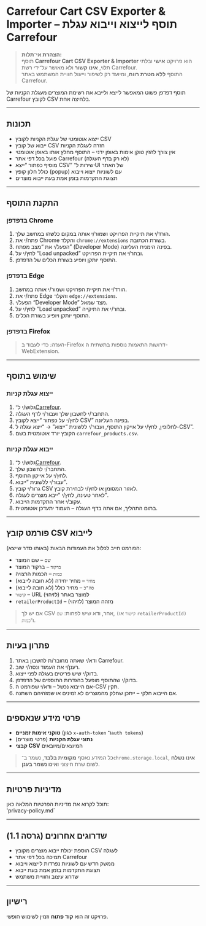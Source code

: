 # Carrefour Cart CSV Exporter & Importer – תוסף לייצוא וייבוא עגלת Carrefour

> **הצהרת אי־תלות:**  
> תוסף **Carrefour Cart CSV Exporter & Importer** הוא פרויקט **אישי** ובלתי תלוי, **אינו קשור** ולא מאושר על־ידי רשת Carrefour.  
> התוסף **ללא מטרת רווח**, ומיועד רק לשיפור וייעול חוויית המשתמש באתר Carrefour.

תוסף דפדפן פשוט המאפשר לייצא ולייבא את רשימת המוצרים מעגלת הקניות של Carrefour לקובץ CSV בלחיצה אחת.

---

## תכונות

- ייצוא אוטומטי של עגלת הקניות לקובץ CSV  
- ייבוא של קובץ CSV חזרה לעגלת הקניות  
- אין צורך להזין טוקן אימות באופן ידני – התוסף מחלץ אותו באופן אוטומטי  
- פועל בכל דפי אתר Carrefour (לא רק בדף העגלה)  
- מוסיף כפתור “ייצא CSV” ישירות ל־UI של האתר  
- כולל חלון קופץ (popup) עם לשוניות ייצוא וייבוא  
- תצוגת התקדמות בזמן אמת בעת ייבוא מוצרים  

---

## התקנת התוסף

### בדפדפן Chrome

1. הורד/י את תיקיית הפרויקט ושמור/י אותה במקום כלשהו במחשב שלך.  
2. פתח/י את Chrome והקלד `chrome://extensions` בשורת הכתובת.  
3. הפעל/י את “מצב מפתח” (Developer Mode) בפינה הימנית העליונה.  
4. לחץ/י על “Load unpacked” ובחר/י את תיקיית הפרויקט.  
5. התוסף יותקן ויופיע בשורת הכלים של הדפדפן.  

### בדפדפן Edge

1. הורד/י את תיקיית הפרויקט ושמור/י אותה במחשב.  
2. פתח/י את Edge והקלד `edge://extensions`.  
3. הפעל/י “Developer Mode” מצד שמאל.  
4. לחץ/י על “Load unpacked” ובחר/י את התיקייה.  
5. התוסף יותקן ויופיע בשורת הכלים.  

### בדפדפן Firefox

> *הערה:* כדי לעבוד ב-Firefox דרושות התאמות נוספות בתשתית ה-WebExtension.

---

## שימוש בתוסף

### ייצוא עגלת קניות

1. גלוש/י ל־[Carrefour](https://www.carrefour.co.il).  
2. התחבר/י לחשבון שלך ועבור/י לדף העגלה.  
3. לחץ/י על כפתור “ייצא לקובץ CSV” בפינה העליונה.  
4. לחלופין, לחץ/י על אייקון התוסף, ועבור/י ללשונית “ייצוא” → “ייצא עגלה ל-CSV”.  
5. הקובץ יורד אוטומטית בשם `carrefour_products.csv`.  

### ייבוא עגלת קניות

1. גלוש/י ל־[Carrefour](https://www.carrefour.co.il).  
2. התחבר/י לחשבון שלך.  
3. לחץ/י על אייקון התוסף.  
4. עבור/י ללשונית “ייבוא”.  
5. גרור/י קובץ CSV לאזור המסומן או לחץ/י לבחירת קובץ.  
6. לאחר טעינה, לחץ/י “ייבא מוצרים לעגלה”.  
7. עקוב/י אחר התקדמות הייבוא.  
8. בתום התהליך, אם אתה בדף העגלה – העמוד יתעדכן אוטומטית.  

---

## פורמט קובץ CSV לייבוא

הפורמט חייב לכלול את העמודות הבאות (באותו סדר שייצא):  
- `שם` – שם המוצר  
- `ברקוד` – ברקוד המוצר  
- `כמות` – הכמות הרצויה  
- `מחיר` – מחיר יחידה (לא חובה לייבוא)  
- `סה"כ` – מחיר כולל (לא חובה לייבוא)  
- `קישור` – URL למוצר באתר (לזיהוי)  
- `retailerProductId` – מזהה המוצר (לזיהוי)

> אם יש לך CSV אחר, ודא שיש לפחות: `שם`, `(קישור` או `retailerProductId)` ו־`כמות`.

---

## פתרון בעיות

1. ודא/י שאתה מחובר/ת לחשבון באתר Carrefour.  
2. רענן/י את העמוד ונסה/י שוב.  
3. בדוק/י שיש פריטים בעגלה לפני ייצוא.  
4. בדוק/י שהתוסף מופעל בהגדרות התוספים של הדפדפן.  
5. אם הייבוא נכשל – ודא/י שפורמט ה-CSV תקין.  
6. אם הייבוא חלקי – ייתכן שחלק מהמוצרים לא זמינים או שמזהיהם השתנה.

---

## פרטי מידע שנאספים

- **טוקני אימות זמניים** (כגון `x-auth-token` ו־`auth tokens`)  
- **נתוני עגלת הקניות** (פרטי מוצרים)  
- **קבצי CSV** המיוצאים/מיובאים

> כל המידע נאסף **מקומית בלבד**, נשמר ב־`chrome.storage.local`, **אינו נשלח** לשום שרת חיצוני ו**אינו נשמר בענן**.

---

## מדיניות פרטיות

תוכל לקרוא את מדיניות הפרטיות המלאה כאן:  
'privacy-policy.md`

---

## שדרוגים אחרונים (גרסה 1.1)

- הוספת יכולת ייבוא מוצרים מקובץ CSV לעגלה  
- תמיכה בכל דפי אתר Carrefour  
- ממשק חדש עם לשוניות נפרדות לייצוא וייבוא  
- תצוגת התקדמות בזמן אמת בעת ייבוא  
- שדרוג עיצוב וחוויית משתמש  

---

## רישיון

פרויקט זה הוא **קוד פתוח** וזמין לשימוש חופשי.  
